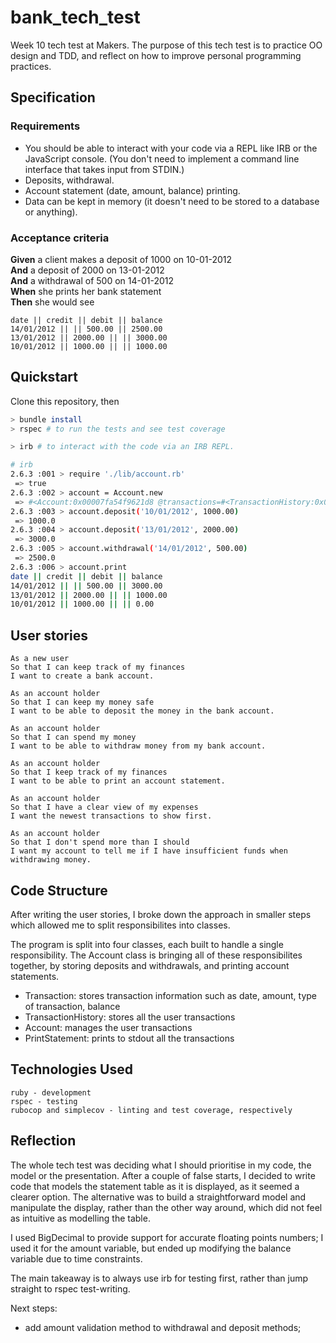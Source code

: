 # bank_tech_test

Week 10 tech test at Makers. The purpose of this tech test is to practice OO design and TDD, and reflect on how to improve personal programming practices.

## Specification

### Requirements

* You should be able to interact with your code via a REPL like IRB or the JavaScript console.  (You don't need to implement a command line interface that takes input from STDIN.)
* Deposits, withdrawal.
* Account statement (date, amount, balance) printing.
* Data can be kept in memory (it doesn't need to be stored to a database or anything).

### Acceptance criteria

**Given** a client makes a deposit of 1000 on 10-01-2012  
**And** a deposit of 2000 on 13-01-2012  
**And** a withdrawal of 500 on 14-01-2012  
**When** she prints her bank statement  
**Then** she would see

```
date || credit || debit || balance
14/01/2012 || || 500.00 || 2500.00
13/01/2012 || 2000.00 || || 3000.00
10/01/2012 || 1000.00 || || 1000.00
```
## Quickstart
Clone this repository, then

```bash
> bundle install
> rspec # to run the tests and see test coverage

> irb # to interact with the code via an IRB REPL.
```
```bash
# irb
2.6.3 :001 > require './lib/account.rb'
 => true 
2.6.3 :002 > account = Account.new
 => #<Account:0x00007fa54f9621d8 @transactions=#<TransactionHistory:0x00007fa54f9621b0 @transactions=[], @transaction_class=Transaction>, @balance=0> 
2.6.3 :003 > account.deposit('10/01/2012', 1000.00)
 => 1000.0 
2.6.3 :004 > account.deposit('13/01/2012', 2000.00)
 => 3000.0 
2.6.3 :005 > account.withdrawal('14/01/2012', 500.00)
 => 2500.0 
2.6.3 :006 > account.print
date || credit || debit || balance
14/01/2012 || || 500.00 || 3000.00
13/01/2012 || 2000.00 || || 1000.00
10/01/2012 || 1000.00 || || 0.00
```


## User stories

```
As a new user
So that I can keep track of my finances
I want to create a bank account.

As an account holder
So that I can keep my money safe
I want to be able to deposit the money in the bank account.

As an account holder
So that I can spend my money
I want to be able to withdraw money from my bank account.

As an account holder
So that I keep track of my finances
I want to be able to print an account statement.

As an account holder
So that I have a clear view of my expenses
I want the newest transactions to show first.

As an account holder
So that I don't spend more than I should
I want my account to tell me if I have insufficient funds when withdrawing money.
```

## Code Structure
After writing the user stories, I broke down the approach in smaller steps which allowed me to split responsibilites into classes.

The program is split into four classes, each built to handle a single responsibility. The Account class is bringing all of these responsibilites together, by storing deposits and withdrawals, and printing account statements. 

* Transaction: stores transaction information such as date, amount, type of transaction, balance  
* TransactionHistory: stores all the user transactions  
* Account: manages the user transactions  
* PrintStatement: prints to stdout all the transactions  

## Technologies Used

```
ruby - development
rspec - testing
rubocop and simplecov - linting and test coverage, respectively
```

## Reflection

The whole tech test was deciding what I should prioritise in my code, the model or the presentation. After a couple of false starts, I decided to write code that models the statement table as it is displayed, as it seemed a clearer option. The alternative was to build a straightforward model and manipulate the display, rather than the other way around, which did not feel as intuitive as modelling the table.

I used BigDecimal to provide support for accurate floating points numbers; I used it for the amount variable, but ended up modifying the balance variable due to time constraints.

The main takeaway is to always use irb for testing first, rather than jump straight to rspec test-writing.

Next steps:
- add amount validation method to withdrawal and deposit methods;